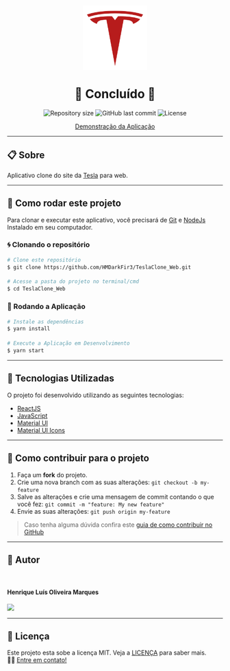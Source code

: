 <p align="center" >
  <img align="center" src="./src/assets/logo.png" width="150" height="auto" />
</p>


<h1 align="center">
  🚀 Concluído 🚀
</h1>

<p align="center" >
  <img alt="Repository size" src="https://img.shields.io/github/repo-size/hmdarkfir3/TeslaClone_Web?style=for-the-badge">
  
  <img alt="GitHub last commit" src="https://img.shields.io/github/last-commit/hmdarkfir3/TeslaClone_Web?style=for-the-badge">

  <img alt="License" src="https://img.shields.io/badge/license-MIT-blue.svg?style=for-the-badge" />
</p>

<p align="center" >
  <a href="https://tesla-clone-reactjs.vercel.app">Demonstração da Aplicação</a>
</p>
  
---

## 📋 Sobre
Aplicativo clone do site da [Tesla](https://www.tesla.com) para web.

---

## 📂 Como rodar este projeto

Para clonar e executar este aplicativo, você precisará de [Git](https://git-scm.com) e [NodeJs](https://nodejs.org/en/) Instalado em seu computador.

### 🌀 Clonando o repositório

```bash
# Clone este repositório
$ git clone https://github.com/HMDarkFir3/TeslaClone_Web.git

# Acesse a pasta do projeto no terminal/cmd
$ cd TeslaClone_Web
```

### 🎲 Rodando a Aplicação

```bash
# Instale as dependências
$ yarn install

# Execute a Aplicação em Desenvolvimento
$ yarn start
```

---

## 🚀 Tecnologias Utilizadas
 
O projeto foi desenvolvido utilizando as seguintes tecnologias:

- [ReactJS](https://pt-br.reactjs.org)
- [JavaScript](https://developer.mozilla.org/pt-BR/docs/Web/JavaScript)
- [Material UI](https://material-ui.com)
- [Material UI Icons](https://material-ui.com/pt/components/material-icons/)

---

## 💪 Como contribuir para o projeto

1. Faça um **fork** do projeto.
2. Crie uma nova branch com as suas alterações: `git checkout -b my-feature`
3. Salve as alterações e crie uma mensagem de commit contando o que você fez: `git commit -m "feature: My new feature"`
4. Envie as suas alterações: `git push origin my-feature`
> Caso tenha alguma dúvida confira este [guia de como contribuir no GitHub](https://github.com/firstcontributions/first-contributions)

---

## 🧑 Autor

<img style="border-radius: 50%;" src="https://github.com/HMDarkFir3.png" width="150px;" alt=""/>
 <h4>Henrique Luís Oliveira Marques</h4>

<p align="left">
  <a href="https://www.linkedin.com/in/henrique-luís-oliveira-marques-3406361a7/" target="_blank"><img src="https://img.shields.io/badge/LinkedIn-0077B5?style=for-the-badge&logo=linkedin&logoColor=white"></a>
<p>

---

## 📝 Licença
Este projeto esta sobe a licença MIT. Veja a [LICENÇA](./LICENSE) para saber mais. 
<br>
👋🏽 [Entre em contato!](https://www.linkedin.com/in/henrique-luís-oliveira-marques-3406361a7/)
